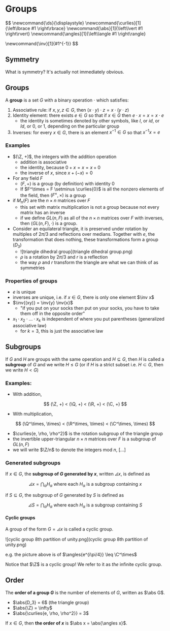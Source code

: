 # Groups

$$
\newcommand{\ds}{\displaystyle}
\newcommand{\curlies}[1]{\left\lbrace #1 \right\rbrace}
\newcommand{\abs}[1]{\left\lvert #1 \right\rvert}
\newcommand{\angles}[1]{\left\langle #1 \right\rangle}

\newcommand{\inv}[1]{#1^{-1}}
$$

## Symmetry

What is symmetry? It's actually not immediately obvious.

## Groups

A **group** is a set $G$ with a binary operation $\cdot$ which satisfies:

1. Associative rule: if $x, y, z \in G$, then $(x \cdot y) \cdot z = x \cdot (y \cdot z)$
2. Identity element: there exists $e \in G$ so that if $x \in G$ then $e \cdot x = x = x \cdot e$
   - the identity is sometimes denoted by other symbols, like $I$, or $id$, or $Id$, or $0$, or $1$, depending on the particular group
3. Inverses: for every $x \in G$, there is an element $x^{-1} \in G$ so that $x^{-1} x = e$

### Examples

- $(\Z, +)$, the integers with the addition operation
  - addition is associative
  - the identity, because $0 + x = x = x + 0$
  - the inverse of $x$, since $x + (-x) = 0$
- For any field $F$
  - $(F, +)$ is a group (by definition) with identity $0$
  - If $F^\times = F \setminus \curlies{0}$ is all the nonzero elements of the field, then $(F^\times, \times)$ is a group
- if $M_n(F)$ are the $n \times n$ matrices over $F$
  - this set with matrix multiplication is not a group because not every matrix has an inverse
  - if we define $GL(n, F)$ as all of the $n \times n$ matrices over $F$ with inverses, then $(GL(n, F), \cdot)$ is a group.
- Consider an equilateral triangle, it is preserved under rotation by multiples of $2\pi/3$ and reflections over medians. Together with $e$, the transformation that does nothing, these transformations form a group ($D_3$)
  - ![triangle dihedral group](triangle dihedral group.png)
  - $\rho$ is a rotation by $2\pi/3$ and $r$ is a reflection
  - the way $\rho$ and $r$ transform the triangle are what we can think of as symmetries

### Properties of groups

- $e$ is unique
- inverses are unique, i.e. if $x \in G$, there is only one element $\inv x$
- $\inv{(xy)} = \inv{y} \inv{x}$
  - "if you put on your socks then put on your socks, you have to take them off in the opposite order"
- $x_1 \cdot x_2 \cdot ... \cdot x_k$ is independent of where you put parentheses (generalized associative law)
  - for $k = 3$, this is just the associative law

## Subgroups

If $G$ and $H$ are groups with the same operation and $H \subseteq G$, then $H$ is called a **subgroup** of $G$ and we write $H \leq G$ (or if $H$ is a strict subset i.e. $H \subset G$, then we write $H < G$)

### Examples:

- With addition,

$$
(\Z, +) < (\Q, +) < (\R, +) < (\C, +)
$$

- With multiplication,

$$
(\Q^\times, \times) < (\R^\times, \times) < (\C^\times, \times)
$$

- $\curlies{e, \rho, \rho^2}$ is the rotation subgroup of the triangle group
- the invertible upper-triangular $n \times n$ matrices over $F$ is a subgroup of $GL(n, F)$
- we will write $\Z/n$ to denote the integers mod $n$, [...]

### Generated subgroups

If $x \in G$, the **subgroup of $G$ generated by $x$**, written $\angles x$, is defined as

$$
\angles x = \bigcap_{\alpha} H_\alpha \text{ where each $H_\alpha$ is a subgroup containing $x$}
$$

if $S \subseteq G$, the subgroup of $G$ generated by $S$ is defined as

$$
\angles S = \bigcap_{\alpha} H_\alpha \text{ where each $H_\alpha$ is a subgroup containing $S$}
$$

#### Cyclic groups

A group of the form $G = \angles x$ is called a cyclic group.

![cyclic group 8th partition of unity.png](cyclic group 8th partition of unity.png)

e.g. the picture above is of $\angles{e^{i\pi/4}} \leq \C^\times$

Notice that $\Z$ is a cyclic group! We refer to it as *the* infinite cyclic group.

## Order

The **order of a group $G$** is the number of elements of $G$, written as $\abs G$.

- $\abs{D_3} = 6$ (the triangle group)
- $\abs{\Z} = \infty$
- $\abs{\curlies{e, \rho, \rho^2}} = 3$

If $x \in G$, then **the order of $x$** is $\abs x = \abs{\angles x}$.